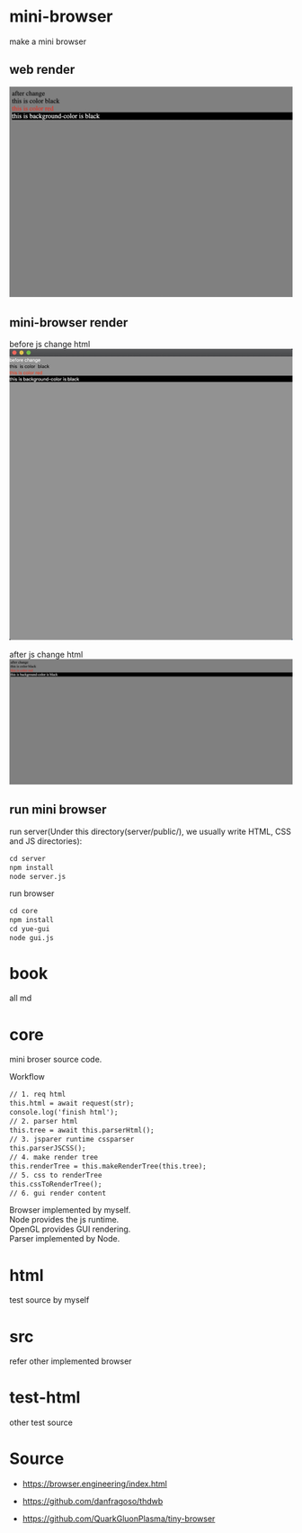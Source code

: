 <!--
 * @Author: xiuquanxu
 * @Company: kaochong
 * @Date: 2021-06-06 23:59:56
 * @LastEditors: xiuquanxu
 * @LastEditTime: 2021-07-15 17:43:10
-->
# mini-browser
make a mini browser  

## web render  
  
<img src="./img/js-6.jpg">  

## mini-browser render
before js change html
<img src="./img/js-5.png">  

after js change html
<img src="./img/js-7.jpg"/>  

## run mini browser
run server(Under this directory(server/public/), we usually write HTML, CSS and JS directories):  

```
cd server
npm install
node server.js  
```

run browser
```
cd core
npm install
cd yue-gui
node gui.js
```

# book
all md

# core

mini broser source code.

Workflow  
```
// 1. req html
this.html = await request(str);
console.log('finish html');
// 2. parser html
this.tree = await this.parserHtml();
// 3. jsparer runtime cssparser
this.parserJSCSS();
// 4. make render tree
this.renderTree = this.makeRenderTree(this.tree);
// 5. css to renderTree
this.cssToRenderTree();
// 6. gui render content
```

Browser implemented by myself.   
Node provides the js runtime.   
OpenGL provides GUI rendering.  
Parser implemented by Node.  

# html  
test source by myself

# src
refer other implemented browser  

# test-html
other test source  


# Source
- https://browser.engineering/index.html

- https://github.com/danfragoso/thdwb  

- https://github.com/QuarkGluonPlasma/tiny-browser